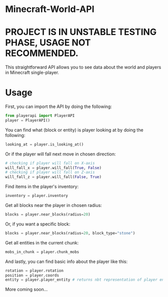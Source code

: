 # Minecraft-World-API
# PROJECT IS IN UNSTABLE TESTING PHASE, USAGE NOT RECOMMENDED.

This straightforward API allows you to see data about the world and players in Minecraft single-player.

# Usage

First, you can import the API by doing the following:

```python
from playerapi import PlayerAPI
player = PlayerAPI()
```

You can find what (block or entity) is player looking at by doing the following:


```python
looking_at = player.is_looking_at()
```

Or if the player will fall next move in chosen direction:
```python
# checking if player will fall on X-axis
will_fall_x = player.will_fall(True, False)
# checking if player will fall on Z-axis
will_fall_z = player.will_fall(False, True)
```
Find items in the player's inventory:

```python
inventory = player.inventory
```

Get all blocks near the player in chosen radius:

```python
blocks = player.near_blocks(radius=20)
```
Or, if you want a specific block:
```python
blocks = player.near_blocks(radius=20, block_type="stone")
```

Get all entities in the current chunk:
```python
mobs_in_chunk = player.chunk_mobs
```

And lastly, you can find basic info about the player like this:
```python
rotation = player.rotation
position = player.coords
entity = player.player_entity # returns nbt representation of player entity
```

More coming soon...
